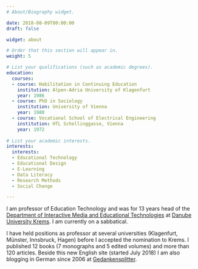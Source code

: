 ```yaml
---
# About/Biography widget.

date: 2018-08-09T00:00:00
draft: false

widget: about

# Order that this section will appear in.
weight: 5

# List your qualifications (such as academic degrees).
education:
  courses:
  - course: Habilitation in Continuing Education
    institution: Alpen-Adria University of Klagenfurt
    year: 1986
  - course: PhD in Sociology
    institution: University of Vienna
    year: 1980
  - course: Vocational School of Electrical Engineering
    institution: HTL Schellinggasse, Vienna
    year: 1972
    
# List your academic interests.
interests:
  interests:
  - Educational Technology
  - Educational Design
  - E-Learning
  - Data Literacy
  - Research Methods
  - Social Change

---
```


I am professor of Education Technology and was for 13 years head of the [Department of Interactive Media and Educational Technologies](http://www.donau-uni.ac.at/en/department/imb/index.php) at [Danube University Krems](http://www.donau-uni.ac.at/en/index.php). I am currently on a sabbatical.

<!-- My research interests include the acquisition of digital competences using principles of teaching, epistemology and reproducible research methods, development of (higher) educational institutions with focus on service learning and social change through innovation and digitization. -->

I have held positions as professor at several universities  (Klagenfurt, Münster, Innsbruck, Hagen) before I accepted the nomination to Krems. I published 12 books (7 monographs and 5 edited volumes) and more than 120 articles. Beside this new English site (started July 2018) I am also blogging in German since 2006 at [Gedankensplitter](http://peter.baumgartner.name).

<!-- {{% staticref "files/cv.pdf" %}}Download my CV{{% /staticref %}} -->


